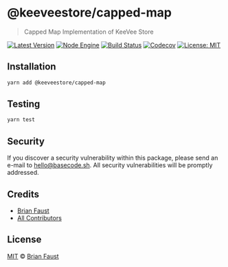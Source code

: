 # @keeveestore/capped-map

> Capped Map Implementation of KeeVee Store

[![Latest Version](https://badgen.now.sh/npm/v/@keeveestore/capped-map)](https://www.npmjs.com/package/@keeveestore/capped-map)
[![Node Engine](https://badgen.now.sh/npm/node/@keeveestore/capped-map)](https://www.npmjs.com/package/@keeveestore/capped-map)
[![Build Status](https://badgen.now.sh/circleci/github/keeveestore/capped-map)](https://circleci.com/gh/keeveestore/capped-map)
[![Codecov](https://badgen.now.sh/codecov/c/github/keeveestore/capped-map)](https://codecov.io/gh/keeveestore/capped-map)
[![License: MIT](https://badgen.now.sh/badge/license/MIT/green)](https://opensource.org/licenses/MIT)

## Installation

```bash
yarn add @keeveestore/capped-map
```

## Testing

```bash
yarn test
```

## Security

If you discover a security vulnerability within this package, please send an e-mail to hello@basecode.sh. All security vulnerabilities will be promptly addressed.

## Credits

-   [Brian Faust](https://github.com/faustbrian)
-   [All Contributors](../../../../contributors)

## License

[MIT](LICENSE) © [Brian Faust](https://basecode.sh)
